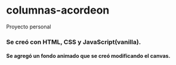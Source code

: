 # columnas-acordeon
Proyecto personal
### Se creó con HTML, CSS y JavaScript(vanilla).
#### Se agregó un fondo animado que se creó modificando el canvas.
